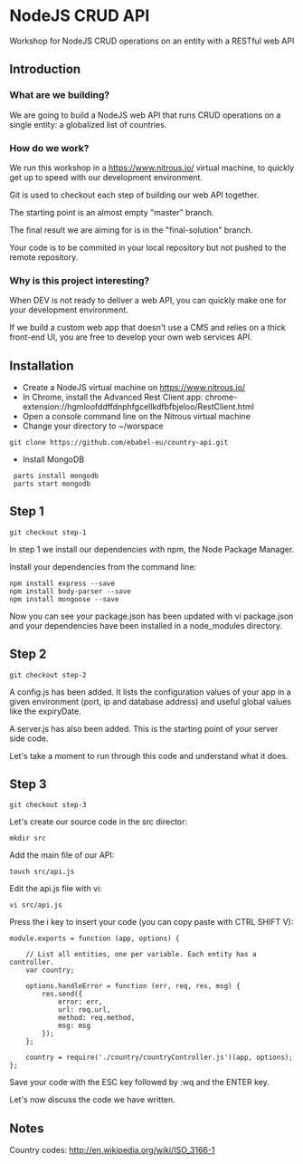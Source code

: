 # NodeJS CRUD API
Workshop for NodeJS CRUD operations on an entity with a RESTful web API

## Introduction

### What are we building?

We are going to build a NodeJS web API that runs CRUD operations on a single entity: a globalized list of countries.

### How do we work?

We run this workshop in a https://www.nitrous.io/ virtual machine, to quickly get up to speed with our development environment.

Git is used to checkout each step of building our web API together.

The starting point is an almost empty "master" branch.

The final result we are aiming for is in the "final-solution" branch.

Your code is to be commited in your local repository but not pushed to the remote repository.

### Why is this project interesting?

When DEV is not ready to deliver a web API, you can quickly make one for your development environment.

If we build a custom web app that doesn't use a CMS and relies on a thick front-end UI, you are free to develop your own web services API.


## Installation

* Create a NodeJS virtual machine on https://www.nitrous.io/
* In Chrome, install the Advanced Rest Client app: chrome-extension://hgmloofddffdnphfgcellkdfbfbjeloo/RestClient.html
* Open a console command line on the Nitrous virtual machine
* Change your directory to ~/worspace
```
git clone https://github.com/ebabel-eu/country-api.git
```
* Install MongoDB
```
 parts install mongodb
 parts start mongodb
```

## Step 1

```
git checkout step-1
```

In step 1 we install our dependencies with npm, the Node Package Manager.

Install your dependencies from the command line:

```
npm install express --save
npm install body-parser --save
npm install mongoose --save
```

Now you can see your package.json has been updated with vi package.json and your dependencies have been installed in a node_modules directory.

## Step 2

```
git checkout step-2
```

A config.js has been added. It lists the configuration values of your app in a given environment (port, ip and database address) and useful global values like the expiryDate.

A server.js has also been added. This is the starting point of your server side code.

Let's take a moment to run through this code and understand what it does.

## Step 3

```
git checkout step-3
```

Let's create our source code in the src director:

```
mkdir src
```

Add the main file of our API:

```
touch src/api.js
```

Edit the api.js file with vi:

```
vi src/api.js
```

Press the i key to insert your code (you can copy paste with CTRL SHIFT V):

```
module.exports = function (app, options) {

    // List all entities, one per variable. Each entity has a controller.
    var country;

    options.handleError = function (err, req, res, msg) {
        res.send({
            error: err,
            url: req.url,
            method: req.method,
            msg: msg
        });
    };

    country = require('./country/countryController.js')(app, options);
};
```

Save your code with the ESC key followed by :wq and the ENTER key.

Let's now discuss the code we have written.


## Notes

Country codes: http://en.wikipedia.org/wiki/ISO_3166-1
